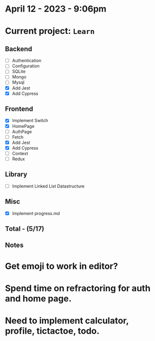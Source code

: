 # April 12 - 2023 - 9:06pm

# Current project: `Learn`

## Backend

- [ ] Authentication
- [ ] Configuration
- [ ] SQLite
- [ ] Mongo
- [ ] Mysql
- [x] Add Jest
- [x] Add Cypress <br>

## Frontend

- [x] Implement Switch
- [x] HomePage
- [ ] AuthPage
- [ ] Fetch
- [x] Add Jest
- [x] Add Cypress
- [ ] Context
- [ ] Redux <br>

## Library

- [ ] Implement Linked List Datastructure <br>

## Misc

- [x] Implement progress.md

## Total - (5/17)

## Notes

# Get emoji to work in editor?

# Spend time on refractoring for auth and home page.

# Need to implement calculator, profile, tictactoe, todo.

